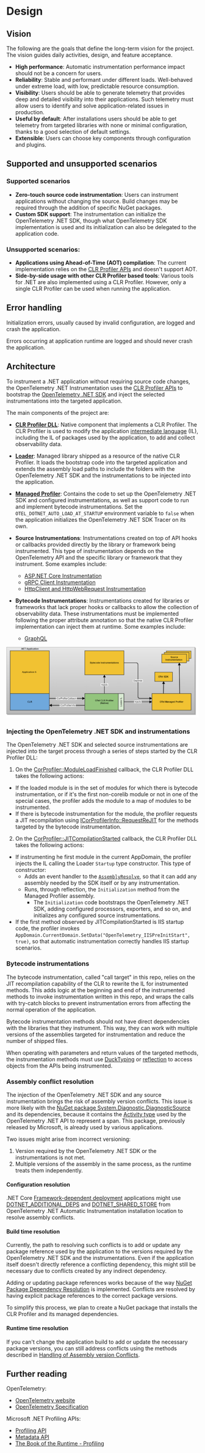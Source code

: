 # Design

## Vision

The following are the goals that define the long-term vision for the project. The vision guides daily activities, design, and feature acceptance.

- **High performance**: Automatic instrumentation performance impact should not be a concern for users.
- **Reliability**: Stable and performant under different loads. Well-behaved under extreme load, with low, predictable resource consumption.
- **Visibility**: Users should be able to generate telemetry that provides deep and detailed visibility into their applications. Such telemetry must allow users to identify and solve application-related issues in production.
- **Useful by default**: After installations users should be able to get telemetry from targeted libraries with none or minimal configuration, thanks to a good selection of default settings.
- **Extensible**: Users can choose key components through configuration and plugins.

## Supported and unsupported scenarios

### Supported scenarios

- **Zero-touch source code instrumentation**: Users can instrument applications without changing
the source. Build changes may be required through the addition of specific NuGet packages.
- **Custom SDK support**: The instrumentation can initialize the OpenTelemetry .NET SDK, though
what OpenTelemetry SDK implementation is used and its initialization can also be delegated
to the application code.

### Unsupported scenarios:

- **Applications using Ahead-of-Time (AOT) compilation**: The current implementation relies on the
[CLR Profiler APIs](https://docs.microsoft.com/en-us/dotnet/framework/unmanaged-api/profiling/)
and doesn't support AOT.
- **Side-by-side usage with other CLR Profiler based tools**: Various tools for .NET
are also implemented using a CLR Profiler. However, only a single CLR Profiler can be used when running
the application.

## Error handling

Initialization errors, usually caused by invalid configuration, are logged and crash the application.

Errors occurring at application runtime are logged and should never crash the application.

## Architecture

To instrument a .NET application without requiring source code changes, the OpenTelemetry .NET Instrumentation uses the
[CLR Profiler APIs](https://docs.microsoft.com/en-us/dotnet/framework/unmanaged-api/profiling/)
to bootstrap the [OpenTelemetry .NET SDK](https://github.com/open-telemetry/opentelemetry-dotnet#readme)
and inject the selected instrumentations into the targeted application.

The main components of the project are:

- [**CLR Profiler DLL**](../src/OpenTelemetry.AutoInstrumentation.Native):
Native component that implements a CLR Profiler. The CLR Profiler is used to
modify the application [intermediate language](https://en.wikipedia.org/wiki/Common_Intermediate_Language) (IL),
including the IL of packages used by the application, to add and collect observability data.

- [**Loader**](../src/OpenTelemetry.AutoInstrumentation.Loader):
Managed library shipped as a resource of the native CLR Profiler.
It loads the bootstrap code into the targeted application and extends the assembly
load paths to include the folders with the OpenTelemetry .NET SDK and the instrumentations to be
injected into the application.

- [**Managed Profiler**](../src/OpenTelemetry.AutoInstrumentation):
Contains the code to set up the OpenTelemetry .NET SDK and configured instrumentations,
as well as support code to run and implement bytecode instrumentations. Set the
`OTEL_DOTNET_AUTO_LOAD_AT_STARTUP` environment variable to `false` when the
application initializes the OpenTelemetry .NET SDK Tracer on its own.

- **Source Instrumentations**: Instrumentations created on top of API hooks or callbacks provided
directly by the library or framework being instrumented. This type of instrumentation depends on the
OpenTelemetry API and the specific library or framework that they instrument. Some examples include:

  - [ASP.NET Core Instrumentation](https://github.com/open-telemetry/opentelemetry-dotnet/tree/main/src/OpenTelemetry.Instrumentation.AspNetCore)
  - [gRPC Client Instrumentation](https://github.com/open-telemetry/opentelemetry-dotnet/tree/main/src/OpenTelemetry.Instrumentation.GrpcNetClient)
  - [HttpClient and HttpWebRequest Instrumentation](https://github.com/open-telemetry/opentelemetry-dotnet/tree/main/src/OpenTelemetry.Instrumentation.Http)

- **Bytecode Instrumentations**: Instrumentations created for libraries or frameworks that lack proper
hooks or callbacks to allow the collection of observability data. These instrumentations must be
implemented following the proper attribute annotation so that the native CLR Profiler implementation
can inject them at runtime. Some examples include:

  - [GraphQL](../src/OpenTelemetry.AutoInstrumentation/Instrumentations/GraphQL)

![Overview](./images/architecture-overview.png)

### Injecting the OpenTelemetry .NET SDK and instrumentations

The OpenTelemetry .NET SDK and selected source instrumentations are injected into the target process
through a series of steps started by the CLR Profiler DLL:

1. On the [CorProfiler::ModuleLoadFinished](https://docs.microsoft.com/en-us/dotnet/framework/unmanaged-api/profiling/icorprofilercallback-moduleloadfinished-method)
callback, the CLR Profiler DLL takes the following actions:

  - If the loaded module is in the set of modules for which there is bytecode instrumentation,
  or if it's the first non-corelib module or not in one of the special cases, the profiler adds
  the module to a map of modules to be instrumented.
  - If there is bytecode instrumentation for the module, the profiler requests a JIT recompilation using
  [ICorProfilerInfo::RequestReJIT](https://docs.microsoft.com/en-us/dotnet/framework/unmanaged-api/profiling/icorprofilerinfo4-requestrejit-method)
  for the methods targeted by the bytecode instrumentation.

2. On the [CorProfiler::JITCompilationStarted](https://docs.microsoft.com/en-us/dotnet/framework/unmanaged-api/profiling/icorprofilercallback-jitcompilationstarted-method)
callback, the CLR Profiler DLL takes the following actions:

  - If instrumenting he first module in the current AppDomain, the profiler injects the IL calling the
  Loader `Startup` type constructor. This type of constructor:
    * Adds an event handler to the
    [`AssemblyResolve`](https://docs.microsoft.com/en-us/dotnet/api/system.appdomain.assemblyresolve?view=net-5.0),
    so that it can add any assembly needed by the SDK itself or by any instrumentation.
    * Runs, through reflection, the `Initialization` method from the Managed Profiler assembly.
      - The `Initialization` code bootstraps the OpenTelemetry .NET SDK, adding configured processors, exporters,
        and so on, and initializes any configured source instrumentations.
  - If the first method observed by JITCompilationStarted is IIS startup code, the profiler invokes
    `AppDomain.CurrentDomain.SetData("OpenTelemetry_IISPreInitStart", true)`, so that automatic instrumentation
    correctly handles IIS startup scenarios.

### Bytecode instrumentations

The bytecode instrumentation, called "call target" in this repo, relies on the JIT recompilation 
capability of the CLR to rewrite the IL for instrumented methods. This adds logic at
the beginning and end of the instrumented methods to invoke instrumentation written in this repo, and
wraps the calls with try-catch blocks to prevent instrumentation errors from affecting the normal operation
of the application.

Bytecode instrumentation methods should not have direct dependencies with the libraries that they instrument.
This way, they can work with multiple versions of the assemblies targeted for instrumentation
and reduce the number of shipped files. 

When operating with parameters and return values of the targeted methods, the instrumentation methods must use
[DuckTyping](../src/OpenTelemetry.AutoInstrumentation.Managed/DuckTyping/README.md) or
[reflection](https://docs.microsoft.com/en-us/dotnet/framework/reflection-and-codedom/reflection)
to access objects from the APIs being instrumented.

### Assembly conflict resolution

The injection of the OpenTelemetry .NET SDK and any source instrumentation brings
the risk of assembly version conflicts. This issue is more likely with the
[NuGet package System.Diagnostic.DiagnosticSource](https://www.nuget.org/packages/System.Diagnostics.DiagnosticSource/)
and its dependencies, because it contains the [Activity type](https://docs.microsoft.com/en-us/dotnet/api/system.diagnostics.activity?view=net-5.0)
used by the OpenTelemetry .NET API to represent a span. This package, previously
released by Microsoft, is already used by various applications. 

Two issues might arise from incorrect versioning:

1. Version required by the OpenTelemetry .NET SDK or the instrumentations is not met.
2. Multiple versions of the assembly in the same process, as the runtime treats them independently.

#### Configuration resolution

.NET Core [Framework-dependent deployment](https://docs.microsoft.com/en-us/dotnet/core/deploying/deploy-with-cli#framework-dependent-deployment) applications might use
[DOTNET_ADDITIONAL_DEPS](https://github.com/dotnet/runtime/blob/main/docs/design/features/additional-deps.md) and
[DOTNET_SHARED_STORE](https://docs.microsoft.com/en-us/dotnet/core/deploying/runtime-store) from
OpenTelemetry .NET Automatic Instrumentation installation location to resolve assembly conflicts.

#### Build time resolution

Currently, the path to resolving such conflicts is to add or update any package reference used by
the application to the versions required by the OpenTelemetry .NET SDK and the instrumentations.
Even if the application itself doesn't directly reference a conflicting dependency, this might still
be necessary due to conflicts created by any indirect dependency.

Adding or updating package references works because of the way 
[NuGet Package Dependency Resolution](https://docs.microsoft.com/en-us/nuget/concepts/dependency-resolution)
is implemented. Conflicts are resolved by having explicit package references to the correct package versions.

To simplify this process, we plan to create a NuGet package that installs the CLR Profiler and its managed dependencies.

#### Runtime time resolution

If you can't change the application build to add or update the necessary package versions,
you can still address conflicts using the methods described in
[Handling of Assembly version Conflicts](./troubleshooting.md#handling-of-assembly-version-conflicts).

## Further reading

OpenTelemetry:

- [OpenTelemetry website](https://opentelemetry.io/)
- [OpenTelemetry Specification](https://github.com/open-telemetry/opentelemetry-specification)

Microsoft .NET Profiling APIs:

- [Profiling API](https://docs.microsoft.com/en-us/dotnet/framework/unmanaged-api/profiling/)
- [Metadata API](https://docs.microsoft.com/en-us/dotnet/framework/unmanaged-api/metadata/)
- [The Book of the Runtime - Profiling](https://github.com/dotnet/coreclr/blob/master/Documentation/botr/profiling.md)
